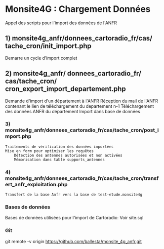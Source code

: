 # Monsite4G : Chargement Données
Appel des scripts pour l'import des données de l'ANFR
## 1) monsite4g_anfr/donnees_cartoradio_fr/cas/ tache_cron/init_import.php
Demarre un cycle d'import complet
## 2) monsite4g_anfr/ donnees_cartoradio_fr/ cas/tache_cron/ cron_export_import_departement.php
Demande d'import d'un département à l'ANFR
Réception du mail de l'ANFR contenant le lien de téléchargement du departement n-1
Téléchargement des données ANFR du département
Import dans base de données
### 3) monsite4g_anfr/donnees_cartoradio_fr/cas/tache_cron/post_import.php
    Traitements de vérification des données importées
    Mise en form pour optimiser les requêtes
        Détection des antennes autorisées et non activées
        Mémorisation dans table supports_antennes
### 4) monsite4g_anfr/donnees_cartoradio_fr/cas/tache_cron/transfert_anfr_exploitation.php
    Transfert de la base Anfr vers la base de test-etude.monsite4g

### Bases de données
Bases de données utilisées pour l'import de Cartoradio:
    Voir site.sql

### Git
git remote -v
    origin  https://github.com/ballesta/monsite_4g_anfr.git

